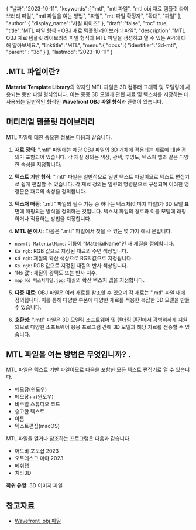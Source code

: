 {
"날짜":"2023-10-11",
   "keywords":[
"mtl",
"mtl 파일",
"mtl obj 재료 템플릿 라이브러리 파일",
"mtl 파일을 여는 방법",
"파일",
"mtl 파일 확장자",
"확대",
"파일"
],
   "author":{
"display_name":"샤킬 파이즈"
},
"draft":"false",
"toc":true,
"title":"MTL 파일 형식 - OBJ 재료 템플릿 라이브러리 파일",
   "description":"MTL OBJ 재료 템플릿 라이브러리 파일 형식과 MTL 파일을 생성하고 열 수 있는 API에 대해 알아보세요.",
"linktitle":"MTL",
   "menu":{
      "docs":{
         "identifier":"3d-mtl",
"parent" : "3d"
}
},
"lastmod":"2023-10-11"
}

## .MTL 파일이란?

**Material Template Library**의 약자인 MTL 파일은 3D 컴퓨터 그래픽 및 모델링에 사용되는 동반 파일 형식입니다. 이는 종종 3D 모델과 관련 재료 및 텍스처를 저장하는 데 사용되는 일반적인 형식인 **Wavefront OBJ 파일 형식**과 관련이 있습니다.

## 머티리얼 템플릿 라이브러리

MTL 파일에 대한 중요한 정보는 다음과 같습니다.

1. **재료 정의**: ".mtl" 파일에는 해당 OBJ 파일의 3D 개체에 적용되는 재료에 대한 정의가 포함되어 있습니다. 각 재질 정의는 색상, 광택, 투명도, 텍스처 맵과 같은 다양한 속성을 지정합니다.
    





2. **텍스트 기반 형식**: ".mtl" 파일은 일반적으로 일반 텍스트 파일이므로 텍스트 편집기로 쉽게 편집할 수 있습니다. 각 재료 정의는 일련의 명령문으로 구성되며 이러한 명령문은 재료의 속성을 정의합니다.
    





3. **텍스처 매핑**: ".mtl" 파일의 필수 기능 중 하나는 텍스처(이미지 파일)가 3D 모델 표면에 매핑되는 방식을 정의하는 것입니다. 텍스처 파일의 경로와 이를 모델에 래핑하거나 적용하는 방법을 지정합니다.
    





4. **MTL 문 예시**: 다음은 ".mtl" 파일에서 찾을 수 있는 몇 가지 예시 문입니다.
    





- `newmtl MaterialName`: 이름이 "MaterialName"인 새 재질을 정의합니다.
- `Ka rgb`: RGB 값으로 지정된 재료의 주변 색상입니다.
- `Kd rgb`: 재질의 확산 색상으로 RGB 값으로 지정됩니다.
- `Ks rgb`: RGB 값으로 지정된 재질의 반사 색상입니다.
- 'Ns 값': 재질의 광택도 또는 반사 지수.
- `map_Kd 텍스처파일.jpg`: 재질의 확산 텍스처 맵을 지정합니다.
5. **다중 재료**: OBJ 파일은 여러 재료를 참조할 수 있으며 각 재료는 ".mtl" 파일 내에 정의됩니다. 이를 통해 다양한 부품에 다양한 재료를 적용한 복잡한 3D 모델을 만들 수 있습니다.
    





6. **호환성**: ".mtl" 파일은 3D 모델링 소프트웨어 및 렌더링 엔진에서 광범위하게 지원되므로 다양한 소프트웨어 응용 프로그램 간에 3D 모델과 해당 자료를 전송할 수 있습니다.

## MTL 파일을 여는 방법은 무엇입니까? .

MTL 파일은 텍스트 기반 파일이므로 다음을 포함한 모든 텍스트 편집기로 열 수 있습니다.

- 메모장(윈도우)
- 메모장++(윈도우)
- 비주얼 스튜디오 코드
- 숭고한 텍스트
- 아톰
- 텍스트편집(macOS)

MTL 파일을 열거나 참조하는 프로그램은 다음과 같습니다.

- 어도비 포토샵 2023
- 오토데스크 마야 2023
- 메쉬랩
- 치타3D

**하위 유형:** 3D 이미지 파일

## 참고자료
* [Wavefront .obj 파일](https://en.wikipedia.org/wiki/Wavefront_.obj_file)


